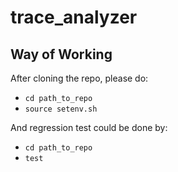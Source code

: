 # trace_analyzer
## Way of Working
After cloning the repo, please do:
* `cd path_to_repo`
* `source setenv.sh`

And regression test could be done by:
* `cd path_to_repo`
* `test`
